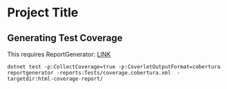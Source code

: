# Project Title

## Generating Test Coverage

This requires ReportGenerator: [LINK](https://github.com/danielpalme/ReportGenerator)

```
dotnet test -p:CollectCoverage=true -p:CoverletOutputFormat=cobertura
reportgenerator -reports:Tests/coverage.cobertura.xml  -targetdir:html-coverage-report/
```